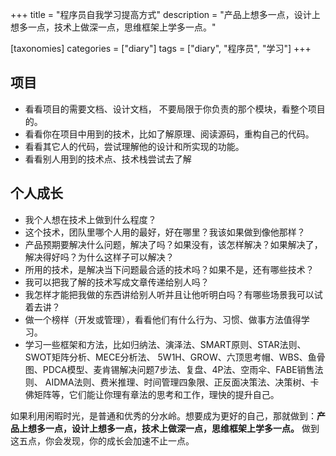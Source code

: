 +++
title = "程序员自我学习提高方式"
description = "产品上想多一点，设计上想多一点，技术上做深一点，思维框架上学多一点。"

[taxonomies]
categories = ["diary"]
tags = ["diary", "程序员", "学习"]
+++

## 项目

* 看看项目的需要文档、设计文档， 不要局限于你负责的那个模块，看整个项目的。
* 看看你在项目中用到的技术，比如了解原理、阅读源码，重构自己的代码。
* 看看其它人的代码，尝试理解他的设计和所实现的功能。
* 看看别人用到的技术点、技术栈尝试去了解

## 个人成长 

* 我个人想在技术上做到什么程度？
* 这个技术，团队里哪个人用的最好，好在哪里？我该如果做到像他那样？
* 产品预期要解决什么问题，解决了吗？如果没有，该怎样解决？如果解决了，解决得好吗？为什么这样子可以解决？
* 所用的技术，是解决当下问题最合适的技术吗？如果不是，还有哪些技术？
* 我可以把我了解的技术写成文章传递给别人吗？
* 我怎样才能把我做的东西讲给别人听并且让他听明白吗？有哪些场景我可以试着去讲？
* 做一个榜样（开发或管理），看看他们有什么行为、习惯、做事方法值得学习。
* 学习一些框架和方法，比如归纳法、演泽法、SMART原则、STAR法则、SWOT矩阵分析、MECE分析法、
5W1H、GROW、六顶思考帽、WBS、鱼骨图、PDCA模型、麦肯锡解决问题7步法、复盘、4P法、空雨伞、FABE销售法则、
AIDMA法则、费米推理、时间管理四象限、正反面决策法、决策树、卡佛矩阵等，它们能让你理有章法的思考和工作，理快的提升自己。


如果利用闲暇时光，是普通和优秀的分水岭。想要成为更好的自己，那就做到：**产品上想多一点，设计上想多一点，技术上做深一点，思维框架上学多一点。** 
做到这五点，你会发现，你的成长会加速不止一点。
